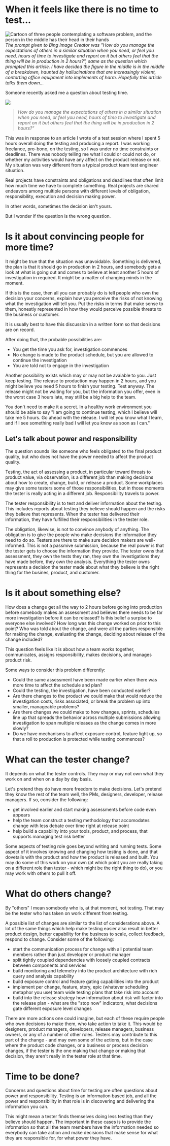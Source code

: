 When it feels like there is no time to test...
==============================================
![Cartoon of three people contemplating a software problem, and the person in the middle has their head in their hands](/assets/notimefortesting.jpg)
_The prompt given to Bing Image Creator was "How do you manage the expectations of others in a similar situation when you need, or feel you need, hours of time to investigate and report on it but others feel that the thing will be in production in 2 hours?", same as the question which prompted this article. I have decided the figure in the middle is in the middle of a breakdown, haunted by hallucinations that are increasingly violent, contorting office equipment into implements of harm. Hopefully this article talks them down..._

Someone recently asked me a question about testing time.

<img src="/assets/testcrunchwhatdoyoudo.png">

>_How do you manage the expectations of others in a similar situation when you need, or feel you need, hours of time to investigate and report on it but others feel that the thing will be in production in 2 hours?"_

This was in response to an article I wrote of a test session where I
spent 5 hours overall doing the testing and producing a report. I was
working freelance, pro-bono, on the testing, so I was under no
time constraints or deadlines. There was nobody telling me what I could or
could not do, or whether my activities would have any affect on the
product release or not. My situation was very different from a
typical product team test engineer situation.

Real projects have constraints and obligations and deadlines
that often limit how much time we have to complete something. Real
projects are shared endeavors among multiple persons with different
levels of obligation, responsibility, execution and decision making
power.

In other words, sometimes the decision isn't yours.

But I wonder if the question is the wrong question.

Is it about convincing people for more time?
==================================================
It might be true that the situation was unavoidable.
Something is delivered, the plan is that it should go
in production in 2 hours, and somebody gets a look at
what is going out and comes to believe at least another
5 hours of investigation in required. It might be
a matter of changing minds in the moment.

If this is the case, then all you can probably do is tell
people who own the decision your concerns, explain how you perceive the risks of
not knowing what the investigation will tell you. Put the risks in
terms that make sense to them, honestly represented in how they
would perceive possible threats to the business or customer.

It is usually best to have this discussion in a written form
so that decisions are on record.

After doing that, the probable possibilities are:
- You get the time you ask for, investigation commences
- No change is made to the product schedule, but you are allowed to continue the investigation
- You are told not to engage in the investigation

Another possibility exists which may or may not be
avaiable to you. Just keep testing. The release to
production may happen in 2 hours, and you might believe
you need 5 hours to finish your testing. Test anyway.
The release might not be waiting for you, but
the information you offer, even in the worst case
3 hours late, may still be a big help to the team.

You don't need to make it a secret. In a healthy work
environment you should be able to say "I am going to continue
testing, which I believe will take me 5 hours. Go ahead
with the release. I will let you know what I learn, and if I
see something really bad I will let you know as soon as I can."

Let's talk about power and responsibility
--------------------------------------------------
The question sounds like someone who feels obligated to
the final product quality, but who does not have the
power needed to affect the product quality.

Testing, the act of assessing a product, in particular toward
threats to product value, via observation, is a different
job than making decisions about how to create, change, build,
or release a product. Some workplaces may give some testers
some of those responsibilities, but in those moments the
tester is really acting in a different job. Responsibility
travels to power.

The tester responsibility is to test and deliver information
about the testing. This includes reports about testing they
believe should happen and the risks they believe that represents.
When the tester has delivered their information, they have
fulfilled their responsibilities in the tester role.

The obligation, likewise, is not to convince anybody
of anything. The obligation is to give the people who make
decisions the information they need to do so. Testers are there
to make sure decision makers are well-informed. This is not
a passmive submission, because the real power is that the
tester gets to choose the information they provide. The tester
owns that assessment, they own the tests they ran, they own the
investigations they have made before, they own the analysis.
Everything the tester owns represents a decision the tester
made about what they believe is the right thing for the busines,
product, and customer.

Is it about something else?
==================================================
How does a change get all the way to 2 hours before going
into production before somebody makes an assessment and believes
there needs to be far more investigation before it can be released?
Is this belief a surpise to everyone else involved?
How long was this change worked on prior to this point? Who was told
about the change, and were all the parties responsible for making
the change, evaluating the change, deciding about release of the
change included?

This question feels like it is about how a team
works together, communicates, assigns responsibility,
makes decisions, and manages product risk.

Some ways to consider this problem differently:
- Could the same assessment have been made earlier when there was more time to affect the schedule and plan?
- Could the testing, the investigation, have been conducted earlier?
- Are there changes to the product we could make that would reduce the investigation costs, risks associated, or break the problem up into smaller, manageable problems?
- Are there changes we could make to how changes, sprints, schedules line up that spreads the behavior across multiple submissions allowing investigation to span multiple releases as the change comes in more slowly?
- Do we have mechanisms to affect exposure control, feature light up, so that a roll to production is protected while testing commences?

What can the tester change?
====================================================
It depends on what the tester controls. They may or may
not own what they work on and when on a day by day basis.

Let's pretend they do have more freedom to make decisions. Let's
pretend they know the rest of the team well, the PMs, designers,
developer, release managers. If so, consider the following:
- get involved earlier and start making assessments before code even appears
- help the team construct a testing methodology that accomodates change with less debate over time right at release point
- help build a capability into your tools, product, and process, that supports managing test risk better

Some aspects of testing role goes beyond writing and running
tests. Some aspect of it involves knowing and changing how testing
is done, and that dovetails with the product and how the product
is released and built. You may do some of this work on your
own (at which point you are really taking on a different role
than tester - which might be the right thing to do), or you
may work with others to pull it off.

What do others change?
====================================================
By "others" I mean somebody who is, at that moment, not
testing. That may be the tester who has taken on
work different from testing.

A possible list of changes are similar to the list of considerations above.
A lot of the same things which help make testing easier also
result in better product design, better capability for the
business to scale, collect feedback, respond to change. Consider some of the
following:

- start the communication process for change with all potential team members rather than just developer or product manager
- split tightly coupled dependencies with loosely coupled contracts between components and services
- build monitoring and telemetry into the product architecture with rich query and analysis capability
- build exposure control and feature gating capabilities into the product
- implement per change, feature, story, epic (whatever scheduling metaphor you use) team wide testing plans that take risk into account
- build into the release strategy how information about risk will factor into the release plan - what are the "stop now" indicators, what decisions gate different exposure level changes

There are more actions one could imagine, but each of these require
people who own decisions to make them, who take action to take it. This
would be designers, product managers, developers, release managers,
business owners, or any of a number of other roles. Testers may
contribute to this part of the change - and may own some of the actions,
but in the case where the product code changes, or a business or
process decision changes, if the tester is the one making that
change or making that decision, they aren't really in the tester role
at that time.

Time to be done?
======================================================
Concerns and questions about time for testing are often questions about
power and responsibility. Testing is an information based job, and
all the power and responsibility in that role is in discovering
and delivering the information you can.

This might mean a tester finds themselves doing less testing than they
believe should happen. The important in these cases is to provide
the information so that all the team members have the information needed
so everybody can take action and make decisions that make sense for
what they are responsible for, for what power they have.
